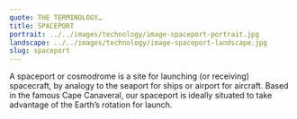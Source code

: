 ```yaml
---
quote: THE TERMINOLOGY…
title: SPACEPORT
portrait: ../../images/technology/image-spaceport-portrait.jpg
landscape: ../../images/technology/image-spaceport-landscape.jpg
slug: spaceport
---
```


A spaceport or cosmodrome is a site for launching (or receiving) spacecraft, by analogy to the seaport for ships or airport for aircraft. Based in the famous Cape Canaveral, our spaceport is ideally situated to take advantage of the Earth’s rotation for launch.
